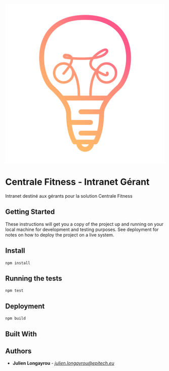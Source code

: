 ![alt text](https://github.com/CentraleFitness/intra_gerant/blob/master/public/img/logo_cf.png)

# Centrale Fitness - Intranet Gérant

Intranet destiné aux gérants pour la solution Centrale Fitness

## Getting Started

These instructions will get you a copy of the project up and running on your local machine for development and testing purposes. See deployment for notes on how to deploy the project on a live system.


## Install


```
npm install
```


## Running the tests

```
npm test
```


## Deployment

```
npm build
```

## Built With



## Authors

* **Julien Longayrou** - *julien.longayrou@epitech.eu*
